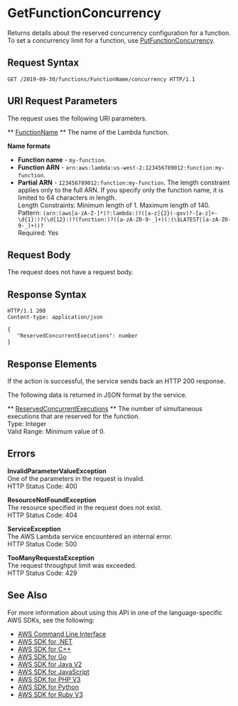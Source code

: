 # GetFunctionConcurrency<a name="API_GetFunctionConcurrency"></a>

Returns details about the reserved concurrency configuration for a function\. To set a concurrency limit for a function, use [PutFunctionConcurrency](API_PutFunctionConcurrency.md)\.

## Request Syntax<a name="API_GetFunctionConcurrency_RequestSyntax"></a>

```
GET /2019-09-30/functions/FunctionName/concurrency HTTP/1.1
```

## URI Request Parameters<a name="API_GetFunctionConcurrency_RequestParameters"></a>

The request uses the following URI parameters\.

 ** [FunctionName](#API_GetFunctionConcurrency_RequestSyntax) **   <a name="SSS-GetFunctionConcurrency-request-FunctionName"></a>
The name of the Lambda function\.  

**Name formats**
+  **Function name** \- `my-function`\.
+  **Function ARN** \- `arn:aws:lambda:us-west-2:123456789012:function:my-function`\.
+  **Partial ARN** \- `123456789012:function:my-function`\.
The length constraint applies only to the full ARN\. If you specify only the function name, it is limited to 64 characters in length\.  
Length Constraints: Minimum length of 1\. Maximum length of 140\.  
Pattern: `(arn:(aws[a-zA-Z-]*)?:lambda:)?([a-z]{2}(-gov)?-[a-z]+-\d{1}:)?(\d{12}:)?(function:)?([a-zA-Z0-9-_]+)(:(\$LATEST|[a-zA-Z0-9-_]+))?`   
Required: Yes

## Request Body<a name="API_GetFunctionConcurrency_RequestBody"></a>

The request does not have a request body\.

## Response Syntax<a name="API_GetFunctionConcurrency_ResponseSyntax"></a>

```
HTTP/1.1 200
Content-type: application/json

{
   "ReservedConcurrentExecutions": number
}
```

## Response Elements<a name="API_GetFunctionConcurrency_ResponseElements"></a>

If the action is successful, the service sends back an HTTP 200 response\.

The following data is returned in JSON format by the service\.

 ** [ReservedConcurrentExecutions](#API_GetFunctionConcurrency_ResponseSyntax) **   <a name="SSS-GetFunctionConcurrency-response-ReservedConcurrentExecutions"></a>
The number of simultaneous executions that are reserved for the function\.  
Type: Integer  
Valid Range: Minimum value of 0\.

## Errors<a name="API_GetFunctionConcurrency_Errors"></a>

 **InvalidParameterValueException**   
One of the parameters in the request is invalid\.  
HTTP Status Code: 400

 **ResourceNotFoundException**   
The resource specified in the request does not exist\.  
HTTP Status Code: 404

 **ServiceException**   
The AWS Lambda service encountered an internal error\.  
HTTP Status Code: 500

 **TooManyRequestsException**   
The request throughput limit was exceeded\.  
HTTP Status Code: 429

## See Also<a name="API_GetFunctionConcurrency_SeeAlso"></a>

For more information about using this API in one of the language\-specific AWS SDKs, see the following:
+  [ AWS Command Line Interface](https://docs.aws.amazon.com/goto/aws-cli/lambda-2015-03-31/GetFunctionConcurrency) 
+  [ AWS SDK for \.NET](https://docs.aws.amazon.com/goto/DotNetSDKV3/lambda-2015-03-31/GetFunctionConcurrency) 
+  [ AWS SDK for C\+\+](https://docs.aws.amazon.com/goto/SdkForCpp/lambda-2015-03-31/GetFunctionConcurrency) 
+  [ AWS SDK for Go](https://docs.aws.amazon.com/goto/SdkForGoV1/lambda-2015-03-31/GetFunctionConcurrency) 
+  [ AWS SDK for Java V2](https://docs.aws.amazon.com/goto/SdkForJavaV2/lambda-2015-03-31/GetFunctionConcurrency) 
+  [ AWS SDK for JavaScript](https://docs.aws.amazon.com/goto/AWSJavaScriptSDK/lambda-2015-03-31/GetFunctionConcurrency) 
+  [ AWS SDK for PHP V3](https://docs.aws.amazon.com/goto/SdkForPHPV3/lambda-2015-03-31/GetFunctionConcurrency) 
+  [ AWS SDK for Python](https://docs.aws.amazon.com/goto/boto3/lambda-2015-03-31/GetFunctionConcurrency) 
+  [ AWS SDK for Ruby V3](https://docs.aws.amazon.com/goto/SdkForRubyV3/lambda-2015-03-31/GetFunctionConcurrency) 